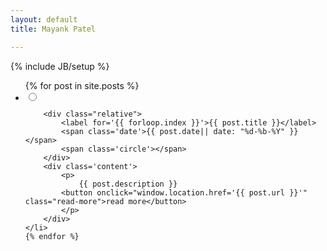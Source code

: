 ```yaml
---
layout: default
title: Mayank Patel

---
```

{% include JB/setup %}

<ul id='timeline'>
	{% for post in site.posts %}
	<li class='work'>
		<input class='radio' id='{{ forloop.index }}' name='works' type='radio' />

		<div class="relative">
			<label for='{{ forloop.index }}'>{{ post.title }}</label>
			<span class='date'>{{ post.date|| date: "%d-%b-%Y" }}</span>
			<span class='circle'></span>
		</div>
		<div class='content'>
			<p>
				{{ post.description }}
			<button onclick="window.location.href='{{ post.url }}'" class="read-more">read more</button>
			</p>
		</div>
	</li>
	{% endfor %}
</ul>
